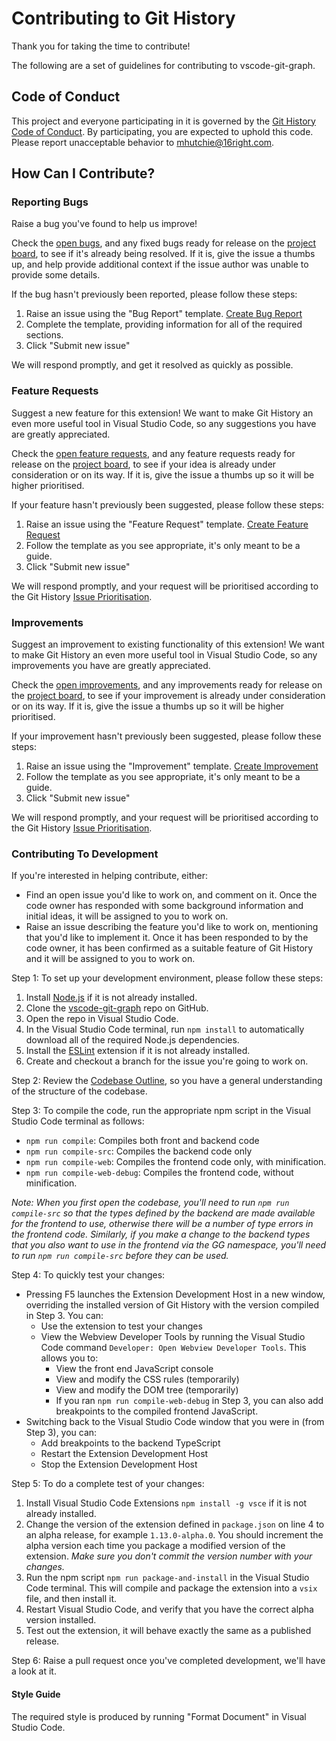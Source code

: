 # Contributing to Git History

Thank you for taking the time to contribute!

The following are a set of guidelines for contributing to vscode-git-graph.

## Code of Conduct

This project and everyone participating in it is governed by the [Git History Code of Conduct](CODE_OF_CONDUCT.md). By participating, you are expected to uphold this code. Please report unacceptable behavior to [mhutchie@16right.com](mailto:mhutchie@16right.com).

## How Can I Contribute?

### Reporting Bugs

Raise a bug you've found to help us improve!

Check the [open bugs](https://github.com/mhutchie/vscode-git-graph/issues?q=is%3Aissue+is%3Aopen+label%3A"bugs"), and any fixed bugs ready for release on the [project board](https://github.com/mhutchie/vscode-git-graph/projects/1#column-4514040), to see if it's already being resolved. If it is, give the issue a thumbs up, and help provide additional context if the issue author was unable to provide some details.

If the bug hasn't previously been reported, please follow these steps:
1. Raise an issue using the "Bug Report" template. [Create Bug Report](https://github.com/mhutchie/vscode-git-graph/issues/new?assignees=mhutchie&labels=bug&template=bug-report.md&title=)
2. Complete the template, providing information for all of the required sections.
3. Click "Submit new issue"

We will respond promptly, and get it resolved as quickly as possible.

### Feature Requests

Suggest a new feature for this extension! We want to make Git History an even more useful tool in Visual Studio Code, so any suggestions you have are greatly appreciated.

Check the [open feature requests](https://github.com/mhutchie/vscode-git-graph/issues?q=is%3Aissue+is%3Aopen+label%3A"feature+request"), and any feature requests ready for release on the [project board](https://github.com/mhutchie/vscode-git-graph/projects/1#column-4514040), to see if your idea is already under consideration or on its way. If it is, give the issue a thumbs up so it will be higher prioritised.

If your feature hasn't previously been suggested, please follow these steps:
1. Raise an issue using the "Feature Request" template. [Create Feature Request](https://github.com/mhutchie/vscode-git-graph/issues/new?assignees=mhutchie&labels=feature+request&template=feature-request.md&title=)
2. Follow the template as you see appropriate, it's only meant to be a guide.
3. Click "Submit new issue"

We will respond promptly, and your request will be prioritised according to the Git History [Issue Prioritisation](https://github.com/mhutchie/vscode-git-graph/wiki/Issue-Prioritisation).

### Improvements

Suggest an improvement to existing functionality of this extension! We want to make Git History an even more useful tool in Visual Studio Code, so any improvements you have are greatly appreciated.

Check the [open improvements](https://github.com/mhutchie/vscode-git-graph/issues?q=is%3Aissue+is%3Aopen+label%3A"improvement"), and any improvements ready for release on the [project board](https://github.com/mhutchie/vscode-git-graph/projects/1#column-4514040), to see if your improvement is already under consideration or on its way. If it is, give the issue a thumbs up so it will be higher prioritised.

If your improvement hasn't previously been suggested, please follow these steps:
1. Raise an issue using the "Improvement" template. [Create Improvement](https://github.com/mhutchie/vscode-git-graph/issues/new?assignees=mhutchie&labels=improvement&template=improvement.md&title=)
2. Follow the template as you see appropriate, it's only meant to be a guide.
3. Click "Submit new issue"

We will respond promptly, and your request will be prioritised according to the Git History [Issue Prioritisation](https://github.com/mhutchie/vscode-git-graph/wiki/Issue-Prioritisation).

### Contributing To Development

If you're interested in helping contribute, either:
* Find an open issue you'd like to work on, and comment on it. Once the code owner has responded with some background information and initial ideas, it will be assigned to you to work on.
* Raise an issue describing the feature you'd like to work on, mentioning that you'd like to implement it. Once it has been responded to by the code owner, it has been confirmed as a suitable feature of Git History and it will be assigned to you to work on.

Step 1: To set up your development environment, please follow these steps:
1. Install [Node.js](https://nodejs.org/en/) if it is not already installed.
2. Clone the [vscode-git-graph](https://github.com/mhutchie/vscode-git-graph) repo on GitHub.
3. Open the repo in Visual Studio Code.
4. In the Visual Studio Code terminal, run `npm install` to automatically download all of the required Node.js dependencies.
5. Install the [ESLint](https://marketplace.visualstudio.com/items?itemName=dbaeumer.vscode-eslint) extension if it is not already installed.
6. Create and checkout a branch for the issue you're going to work on.

Step 2: Review the [Codebase Outline](https://github.com/mhutchie/vscode-git-graph/wiki/Codebase-Outline), so you have a general understanding of the structure of the codebase.

Step 3: To compile the code, run the appropriate npm script in the Visual Studio Code terminal as follows:
* `npm run compile`: Compiles both front and backend code
* `npm run compile-src`: Compiles the backend code only
* `npm run compile-web`: Compiles the frontend code only, with minification.
* `npm run compile-web-debug`: Compiles the frontend code, without minification.

_Note: When you first open the codebase, you'll need to run `npm run compile-src` so that the types defined by the backend are made available for the frontend to use, otherwise there will be a number of type errors in the frontend code. Similarly, if you make a change to the backend types that you also want to use in the frontend via the GG namespace, you'll need to run `npm run compile-src` before they can be used._

Step 4: To quickly test your changes:
* Pressing F5 launches the Extension Development Host in a new window, overriding the installed version of Git History with the version compiled in Step 3. You can:
    * Use the extension to test your changes
    * View the Webview Developer Tools by running the Visual Studio Code command `Developer: Open Webview Developer Tools`. This allows you to:
        * View the front end JavaScript console
        * View and modify the CSS rules (temporarily)
        * View and modify the DOM tree (temporarily)
        * If you ran `npm run compile-web-debug` in Step 3, you can also add breakpoints to the compiled frontend JavaScript.
* Switching back to the Visual Studio Code window that you were in (from Step 3), you can:
    * Add breakpoints to the backend TypeScript
    * Restart the Extension Development Host
    * Stop the Extension Development Host

Step 5: To do a complete test of your changes:
1. Install Visual Studio Code Extensions `npm install -g vsce` if it is not already installed.
2. Change the version of the extension defined in `package.json` on line 4 to an alpha release, for example `1.13.0-alpha.0`. You should increment the alpha version each time you package a modified version of the extension. _Make sure you don't commit the version number with your changes._
3. Run the npm script `npm run package-and-install` in the Visual Studio Code terminal. This will compile and package the extension into a `vsix` file, and then install it.
4. Restart Visual Studio Code, and verify that you have the correct alpha version installed.
5. Test out the extension, it will behave exactly the same as a published release.

Step 6: Raise a pull request once you've completed development, we'll have a look at it.

#### Style Guide

The required style is produced by running "Format Document" in Visual Studio Code.
